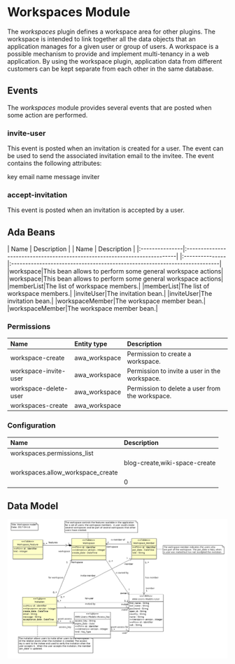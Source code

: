 # Workspaces Module
The *workspaces* plugin defines a workspace area for other plugins.
The workspace is intended to link together all the data objects that an application
manages for a given user or group of users.  A workspace is a possible mechanism
to provide and implement multi-tenancy in a web application.  By using the workspace plugin,
application data from different customers can be kept separate from each other in the
same database.

## Events
The *workspaces* module provides several events that are posted when some action are performed.

### invite-user
This event is posted when an invitation is created for a user.  The event can be used to
send the associated invitation email to the invitee.  The event contains the following
attributes:

key
email
name
message
inviter

### accept-invitation
This event is posted when an invitation is accepted by a user.


## Ada Beans


| Name           | Description                                                               |
| Name           | Description                                                               |
|:---------------|:--------------------------------------------------------------------------|
|:---------------|:--------------------------------------------------------------------------|
|workspace|This bean allows to perform some general workspace actions|
|workspace|This bean allows to perform some general workspace actions|
|memberList|The list of workspace members.|
|memberList|The list of workspace members.|
|inviteUser|The invitation bean.|
|inviteUser|The invitation bean.|
|workspaceMember|The workspace member bean.|
|workspaceMember|The workspace member bean.|


### Permissions
| Name           | Entity type  | Description                                                |
|:---------------|:-------------|:-----------------------------------------------------------|
|workspace-create|awa_workspace|Permission to create a workspace.|
|workspace-invite-user|awa_workspace|Permission to invite a user in the workspace.|
|workspace-delete-user|awa_workspace|Permission to delete a user from the workspace.|
|workspaces-create|awa_workspace||

### Configuration
| Name                      | Description                                                    |
|:--------------------------|:---------------------------------------------------------------|
|workspaces.permissions_list||
| |blog-create,wiki-space-create|
|workspaces.allow_workspace_create||
| |0|



## Data Model
![](images/awa_workspace_model.png)


